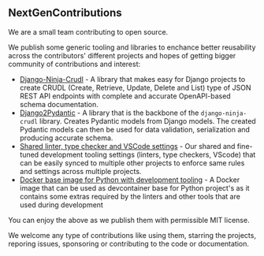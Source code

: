 ## NextGenContributions

We are a small team contributing to open source.

We publish some generic tooling and libraries to enchance better reusability across the contributors' different projects and hopes of getting bigger community of contributions and interest:

- [Django-Ninja-Crudl](https://github.com/NextGenContributions/django-ninja-crudl) - A library that makes easy for Django projects to create CRUDL (Create, Retrieve, Update, Delete and List) type of JSON REST API endpoints with complete and accurate OpenAPI-based schema documentation.
- [Django2Pydantic](https://github.com/NextGenContributions/django2pydantic) - A library that is the backbone of the `django-ninja-crudl` library. Creates Pydantic models from Django models. The created Pydantic models can then be used for data validation, serialization and producing accurate schema.
- [Shared linter, type checker and VSCode settings](https://github.com/NextGenContributions/.nitpick) - Our shared and fine-tuned development tooling settings (linters, type checkers, VScode) that can be easily synced to multiple other projects to enforce same rules and settings across multiple projects.
- [Docker base image for Python with development tooling](https://github.com/NextGenContributions/python-dev-image) - A Docker image that can be used as devcontainer base for Python project's as it contains some extras required by the linters and other tools that are used during development

You can enjoy the above as we publish them with permissible MIT license.

We welcome any type of contributions like using them, starring the projects, reporing issues, sponsoring or contributing to the code or documentation.
